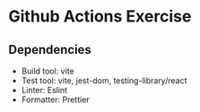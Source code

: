 # Github Actions Exercise

## Dependencies

- Build tool: vite
- Test tool: vite, jest-dom, testing-library/react
- Linter: Eslint
- Formatter: Prettier
